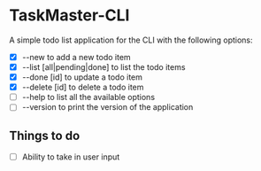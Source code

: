 # TaskMaster-CLI
A simple todo list application for the CLI with the following options:
- [x] --new to add a new todo item
- [x] --list [all|pending|done] to list the todo items
- [x] --done [id] to update a todo item
- [x] --delete [id] to delete a todo item
- [ ] --help to list all the available options
- [ ] --version to print the version of the application

## Things to do
- [ ] Ability to take in user input